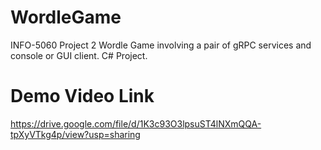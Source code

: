 # WordleGame

INFO-5060 Project 2
Wordle Game involving a pair of gRPC services and console or GUI client.
C# Project.

# Demo Video Link

https://drive.google.com/file/d/1K3c93O3lpsuST4lNXmQQA-tpXyVTkg4p/view?usp=sharing
